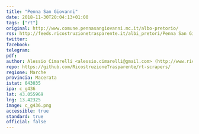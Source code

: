 ```yaml
---
title: "Penna San Giovanni"
date: 2018-11-30T20:04:13+01:00
tags: ["rt"]
original: http://www.comune.pennasangiovanni.mc.it/albo-pretorio/
rss: http://feeds.ricostruzionetrasparente.it/albi_pretori/Penna San Giovanni_feed.xml
twitter: 
facebook: 
telegram: 
pdf: 
author: Alessio Cimarelli <alessio.cimarelli@gmail.com> (http://www.ricostruzionetrasparente.it)
repo: https://github.com/RicostruzioneTrasparente/rt-scrapers/
regione: Marche
provincia: Macerata
istat: 043035
ipa: c_g436
lat: 43.055969
lng: 13.42325
image: c_g436.png
accessible: true
standard: true
official: false
---
```

